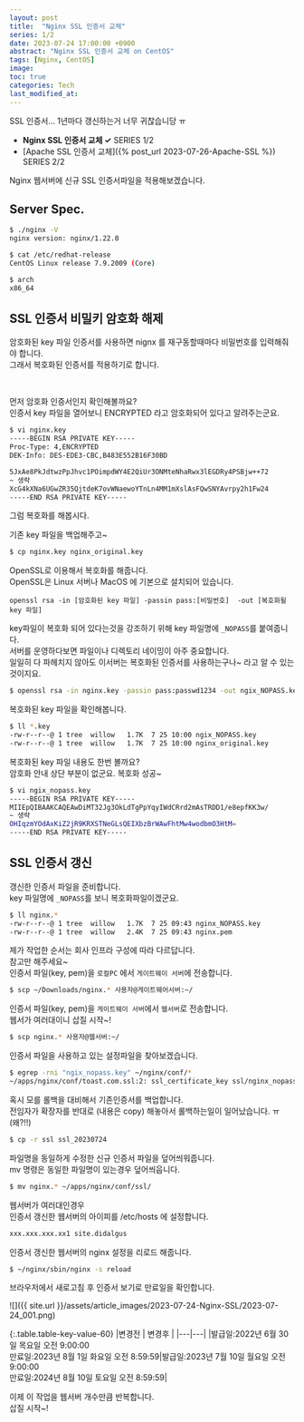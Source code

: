 ```yaml
---
layout: post
title:  "Nginx SSL 인증서 교체"
series: 1/2
date: 2023-07-24 17:00:00 +0900
abstract: "Nginx SSL 인증서 교체 on CentOS"
tags: [Nginx, CentOS]
image:
toc: true
categories: Tech
last_modified_at: 
---
```


SSL 인증서... 1년마다 갱신하는거 너무 귀찮습니당 ㅠ   

* **Nginx SSL 인증서 교체 ✓** <span class="series">SERIES 1/2</span>
* [Apache SSL 인증서 교체]({% post_url 2023-07-26-Apache-SSL %}) <span class="series">SERIES 2/2</span>

Nginx 웹서버에 신규 SSL 인증서파일을 적용해보겠습니다.   

## Server Spec. 

```bash
$ ./nginx -V
nginx version: nginx/1.22.0 

$ cat /etc/redhat-release
CentOS Linux release 7.9.2009 (Core)

$ arch
x86_64
```


## SSL 인증서 비밀키 암호화 해제  
암호화된 key 파일 인증서를 사용하면 nignx 를 재구동할때마다 비밀번호를 입력해줘야 합니다.   
그래서 복호화된 인증서를 적용하기로 합니다.  

<br>

먼저 암호화 인증서인지 확인해볼까요?  
인증서 key 파일을 열어보니 ENCRYPTED 라고 암호화되어 있다고 알려주는군요.  

```bash
$ vi nginx.key 
-----BEGIN RSA PRIVATE KEY-----
Proc-Type: 4,ENCRYPTED
DEK-Info: DES-EDE3-CBC,B483E552B16F30BD

5JxAe8PkJdtwzPpJhvc1POimpdWY4E2QiUr3ONMteNhaRwx3lEGDRy4PSBjw++72
~ 생략
XcG4kXNa6UGwZR35QjtdeK7ovWNaewoYTnLn4MM1mXslAsFQwSNYAvrpy2h1Fw24
-----END RSA PRIVATE KEY-----
```

그럼 복호화를 해봅시다.  

기존 key 파일을 백업해주고~  
```bash
$ cp nginx.key nginx_original.key
```

OpenSSL로 이용해서 복호화를 해줍니다.   
OpenSSL은 Linux 서버나 MacOS 에 기본으로 설치되어 있습니다.   

```
openssl rsa -in [암호화된 key 파일] -passin pass:[비밀번호]  -out [복호화될 key 파일] 
```

key파일이 복호화 되어 있다는것을 강조하기 위해 key 파일명에 `_NOPASS`를 붙여줍니다.  
서버를 운영하다보면 파일이나 디렉토리 네이밍이 아주 중요합니다.   
일일히 다 파헤치지 않아도 이서버는 복호화된 인증서를 사용하는구나~ 라고 알 수 있는것이지요.  
```bash
$ openssl rsa -in nginx.key -passin pass:passwd1234 -out ngix_NOPASS.key
```

복호화된 key 파일을 확인해봅니다. 

```bash
$ ll *.key
-rw-r--r--@ 1 tree  willow   1.7K  7 25 10:00 ngix_NOPASS.key
-rw-r--r--@ 1 tree  willow   1.7K  7 25 10:00 nginx_original.key
```

복호화된 key 파일 내용도 한번 볼까요?  
암호화 안내 상단 부분이 없군요. 복호화 성공~ 

```bash
$ vi ngix_nopass.key
-----BEGIN RSA PRIVATE KEY-----
MIIEpQIBAAKCAQEAwDiMT32Jg3OkLdTgPpYqyIWdCRrd2mAsTRDD1/e8epfKK3w/
~ 생략
OHIqzmYOdAxKiZ2jR9KRXSTNeGLsQEIXbzBrWAwFhtMw4wodbmO3HtM=
-----END RSA PRIVATE KEY-----
```

## SSL 인증서 갱신  

갱신한 인증서 파일을 준비합니다.   
key 파일명에 `_NOPASS`를 보니 복호화파일이겠군요.   
```bash
$ ll nginx.*
-rw-r--r--@ 1 tree  willow   1.7K  7 25 09:43 nginx_NOPASS.key
-rw-r--r--@ 1 tree  willow   2.4K  7 25 09:43 nginx.pem
```

제가 작업한 순서는 회사 인프라 구성에 따라 다르답니다.  
참고만 해주세요~  
인증서 파일(key, pem)을 `로컬PC` 에서 `게이트웨이 서버`에 전송합니다.  
```bash
$ scp ~/Downloads/nginx.* 사용자@게이트웨어서버:~/
```

인증서 파일(key, pem)을 `게이트웨이 서버`에서 `웹서버`로 전송합니다.  
웹서가 여러대이니 삽질 시작~!  
```bash
$ scp nginx.* 사용자@웹서버:~/
```

인증서 파일을 사용하고 있는 설정파일을 찾아보겠습니다.  
```bash
$ egrep -rni "ngix_nopass.key" ~/nginx/conf/*
~/apps/nginx/conf/toast.com.ssl:2: ssl_certificate_key ssl/nginx_nopass.key;
```

혹시 모를 롤백을 대비해서 기존인증서를 백업합니다.  
전임자가 확장자를 반대로 (내용은 copy) 해놓아서 롤백하는일이 일어났습니다. ㅠ (왜?!!)  
```bash
$ cp -r ssl ssl_20230724
```

파일명을 동일하게 수정한 신규 인증서 파일을 덮어씌워줍니다.   
mv 명령은 동일한 파일명이 있는경우 덮어씌웁니다.  

```bash
$ mv nginx.* ~/apps/nginx/conf/ssl/
```

웹서버가 여러대인경우  
인증서 갱신한 웹서버의 아이피를 /etc/hosts 에 설정합니다. 
```bash
xxx.xxx.xxx.xx1	site.didalgus
```


인증서 갱신한 웹서버의 nginx 설정을 리로드 해줍니다. 
```bash
$ ~/nginx/sbin/nginx -s reload
```

브라우저에서 새로고침 후 인증서 보기로 만료일을 확인합니다. 

![]({{ site.url }}/assets/article_images/2023-07-24-Nginx-SSL/2023-07-24_001.png)



{:.table.table-key-value-60}
|변경전 | 변경후 |
|---|---|
|발급일:2022년 6월 30일 목요일 오전 9:00:00 <br> 만료일:2023년 8월 1일 화요일 오전 8:59:59|발급일:2023년 7월 10일 월요일 오전 9:00:00 <br> 만료일:2024년 8월 10일 토요일 오전 8:59:59| 


이제 이 작업을 웹서버 개수만큼 반복합니다.  
삽질 시작~!  
